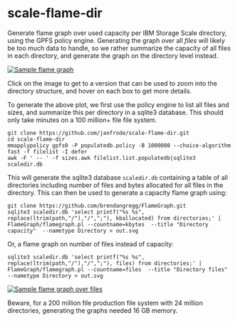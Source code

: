 # scale-flame-dir
Generate flame graph over used capacity per IBM Storage Scale directory, using the GPFS policy engine. Generating the graph over all *files* will likely be too much data to handle, so we rather summarize the capacity of all files in each directory, and generate the graph on the directory level instead.

[![Sample flame graph](https://tanso.net/scale-flame-dir/forum-lab.svg)](https://tanso.net/scale-flame-dir/forum-lab.svg)

Click on the image to get to a version that can be used to zoom into the directory structure, and hover on each box to get more details.

To generate the above plot, we first use the policy engine to list all files and sizes, and summarize this per directory in a sqlite3 database. This should only take minutes on a 100 million+ file file system.

```
git clone https://github.com/janfrode/scale-flame-dir.git
cd scale-flame-dir
mmapplypolicy gpfs0 -P populatedb.policy -B 1000000 --choice-algorithm fast -f filelist -I defer
awk -F ' -- ' -f sizes.awk filelist.list.populatedb|sqlite3 scaledir.db
```

This will generate the sqlite3 database ```scaledir.db``` containing a table of all directories including number of files and bytes allocated for all files in the directory. This can then be used to generate a capacity flame graph using:

```
git clone https://github.com/brendangregg/FlameGraph.git
sqlite3 scaledir.db 'select printf("%s %s", replace(ltrim(path,"/"),"/",";"), kballocated) from directories;' | FlameGraph/flamegraph.pl --countname=kbytes  --title "Directory capacity"  --nametype Directory > out.svg
```

Or, a flame graph on number of files instead of capacity:

```
sqlite3 scaledir.db 'select printf("%s %s", replace(ltrim(path,"/"),"/",";"), files) from directories;' | FlameGraph/flamegraph.pl --countname=files  --title "Directory files"  --nametype Directory > out.svg
```
[![Sample flame graph over files](https://tanso.net/scale-flame-dir/forum-scale-files.svg)](https://tanso.net/scale-flame-dir/forum-scale-files.svg)

Beware, for a 200 million file production file system with 24 million directories, generating the graphs needed 16 GB memory.

